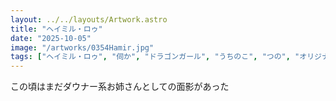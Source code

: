 ```yaml
---
layout: ../../layouts/Artwork.astro
title: "ヘイミル・ロゥ"
date: "2025-10-05"
image: "/artworks/0354Hamir.jpg"
tags: ["ヘイミル・ロゥ", "伺か", "ドラゴンガール", "うちのこ", "つの", "オリジナル"]
---
```


この頃はまだダウナー系お姉さんとしての面影があった